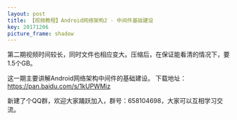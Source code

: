 ```yaml
---
layout: post
title: 【视频教程】Android网络架构2 - 中间件基础建设
key: 20171206
picture_frame: shadow
---
```


第二期视频时间较长，同时文件也相应变大。压缩后，在保证能看清的情况下，要1.5个GB。

这一期主要讲解Android网络架构中间件的基础建设。
下载地址：https://pan.baidu.com/s/1kUPWMiz

新建了个QQ群，欢迎大家踊跃加入，群号：658104698，大家可以互相学习交流。